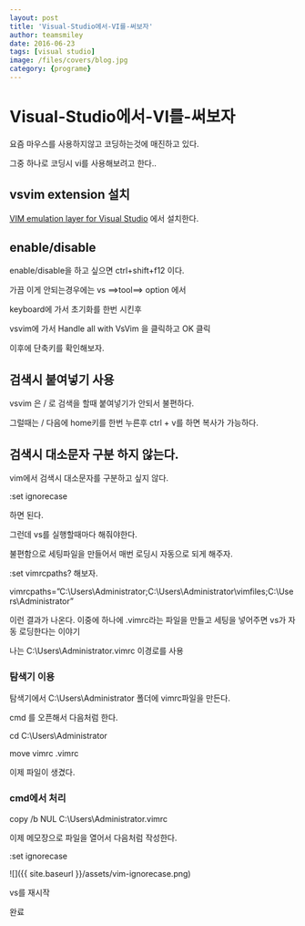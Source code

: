 ```yaml
---
layout: post
title: 'Visual-Studio에서-VI를-써보자' 
author: teamsmiley 
date: 2016-06-23
tags: [visual studio]
image: /files/covers/blog.jpg
category: {programe}
---
```


# Visual-Studio에서-VI를-써보자

요즘 마우스를 사용하지않고 코딩하는것에 매진하고 있다.

그중 하나로 코딩시 vi를 사용해보려고 한다..

## vsvim extension 설치

[VIM emulation layer for Visual Studio](https://visualstudiogallery.msdn.microsoft.com/59ca71b3-a4a3-46ca-8fe1-0e90e3f79329) 에서 설치한다.

## enable/disable
enable/disable을 하고 싶으면 ctrl+shift+f12 이다.

가끔 이게 안되는경우에는 vs ==>tool==> option 에서

keyboard에 가서 초기화를 한번 시킨후

vsvim에 가서  Handle all with VsVim 을 클릭하고 OK 클릭

이후에 단축키를 확인해보자.

## 검색시 붙여넣기 사용 

vsvim 은 / 로 검색을 할때 붙여넣기가 안되서 불편하다.

그럴때는 /  다음에 home키를 한번 누른후 ctrl + v를 하면 복사가 가능하다.

## 검색시 대소문자 구분 하지 않는다.

vim에서 검색시 대소문자를 구분하고 싶지 않다.

:set ignorecase

하면 된다.

그런데 vs를 실행할때마다 해줘야한다.

불편함으로 세팅파일을 만들어서 매번 로딩시 자동으로 되게 해주자.

:set vimrcpaths? 해보자.

vimrcpaths=”C:\Users\Administrator;C:\Users\Administrator\vimfiles;C:\Users\Administrator”

이런 결과가 나온다. 
이중에 하나에 .vimrc라는 파일을 만들고 세팅을 넣어주면 vs가 자동 로딩한다는 이야기 

나는 C:\Users\Administrator\.vimrc 이경로를 사용

### 탐색기 이용 
탐색기에서 C:\Users\Administrator 폴더에 vimrc파일을 만든다. 

cmd 를 오픈해서 다음처럼 한다.

cd C:\Users\Administrator

move vimrc .vimrc

이제 파일이 생겼다.

### cmd에서 처리 

copy /b NUL C:\Users\Administrator\.vimrc

이제 메모장으로 파일을 열어서 다음처럼 작성한다.

:set ignorecase

![]({{ site.baseurl }}/assets/vim-ignorecase.png)

vs를 재시작

완료 

